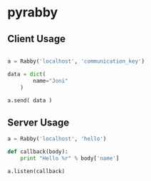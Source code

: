 # pyrabby

## Client Usage
```python

a = Rabby('localhost', 'communication_key')

data = dict(
        name="Joni"
    )

a.send( data )
```

## Server Usage
```python
a = Rabby('localhost', 'hello')

def callback(body):
    print "Hello %r" % body['name']

a.listen(callback)
```
